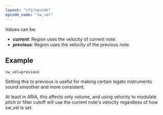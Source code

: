 ```yaml
---
layout: "sfz/opcode"
opcode_name: "sw_vel"
---
```

Values can be:

- ***current***: Region uses the velocity of current note.
- ***previous***: Region uses the velocity of the previous note.

## Example

```
sw_vel=previous
```

Setting this to previous is useful for making certain legato instruments sound
smoother and more consistent.

At least in ARIA, this affects only volume, and using velocity to modulate
pitch or filter cutoff will use the current note's velocity regardless of how
sw_vel is set.
